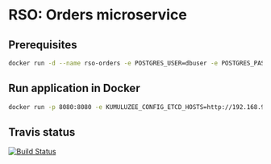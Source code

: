 # RSO: Orders microservice

## Prerequisites

```bash
docker run -d --name rso-orders -e POSTGRES_USER=dbuser -e POSTGRES_PASSWORD=postgres -e POSTGRES_DB=order -p 5433:5432 postgres:latest
```

## Run application in Docker

```bash
docker run -p 8080:8080 -e KUMULUZEE_CONFIG_ETCD_HOSTS=http://192.168.99.100:2379 ejmric/orders 
```

## Travis status  

[![Build Status](https://travis-ci.org/cloud-computing-project/orders.svg?branch=master)](https://travis-ci.org/cloud-computing-project/orders) 